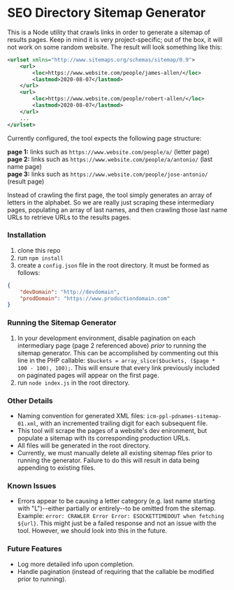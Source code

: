 # SEO Directory Sitemap Generator

This is a Node utility that crawls links in order to generate a sitemap of results pages. Keep in mind it is very project-specific; out of the box, it will not work on some random website. The result will look something like this:

```xml
<urlset xmlns="http://www.sitemaps.org/schemas/sitemap/0.9">
    <url>
        <loc>https://www.website.com/people/james-allen/</loc>
        <lastmod>2020-08-07</lastmod>
    </url>
	<url>
        <loc>https://www.website.com/people/robert-allen/</loc>
        <lastmod>2020-08-07</lastmod>
    </url>
    ...
</urlset>
```

Currently configured, the tool expects the following page structure:

**page 1:** links such as `https://www.website.com/people/a/` (letter page)  
**page 2:** links such as `https://www.website.com/people/a/antonio/` (last name page)  
**page 3:** links such as `https://www.website.com/people/jose-antonio/` (result page)  

Instead of crawling the first page, the tool simply generates an array of letters in the alphabet. So we are really just scraping these intermediary pages, populating an array of last names, and then crawling those last name URLs to retrieve URLs to the results pages.

### Installation

1. clone this repo
2. run `npm install`
3. create a `config.json` file in the root directory. It must be formed as follows:

```json
{
    "devDomain": "http://devdomain",
    "prodDomain": "https://www.productiondomain.com"
}
```

### Running the Sitemap Generator

1. In your development environment, disable pagination on each intermediary page (page 2 referenced above) _prior_ to running the sitemap generator. This can be accomplished by commenting out this line in the PHP callable: `$buckets = array_slice($buckets, ($page * 100 - 100), 100);`. This will ensure that every link previously included on paginated pages will appear on the first page.
2. run `node index.js` in the root directory.

### Other Details

* Naming convention for generated XML files: `icm-ppl-pdnames-sitemap-01.xml`, with an incremented trailing digit for each subsequent file.
* This tool will scrape the pages of a website's dev enironment, but populate a sitemap with its corresponding production URLs.
* All files will be generated in the root directory.
* Currently, we must manually delete all existing sitemap files prior to running the generator. Failure to do this will result in data being appending to existing files.

### Known Issues

* Errors appear to be causing a letter category (e.g. last name starting with "L")--either partially or entirely--to be omitted from the sitemap. Example: `error: CRAWLER Error Error: ESOCKETTIMEDOUT when fetching ${url}`. This might just be a failed response and not an issue with the tool. However, we should look into this in the future.

### Future Features

* Log more detailed info upon completion.
* Handle pagination (instead of requiring that the callable be modified prior to running).
